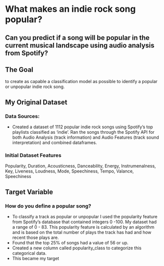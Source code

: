 # What makes an indie rock song popular?
## Can you predict if a song will be popular in the current musical landscape using audio analysis from Spotify?

## The Goal
to create as capable a classification model as possible  to identify a popular or unpopular indie rock song.

## My Original Dataset
### Data Sources: 
- Created a dataset of 1112 popular indie rock songs using Spotify’s top playlists classified as ‘indie’.
Ran the songs through the Spotify API for both Audio Analysis (track information) and Audio Features (track sound interpretation) and combined dataframes.

### Initial Dataset Features
Popularity, Duration, Acousticness, Danceability, Energy, Instrumenalness, Key, Liveness, Loudness, Mode, Speechiness, Tempo, Valance, Speechiness

## Target Variable 
### How do you define a popular song?
- To classify a track as popular or unpopular I used the popularity feature from Spotify’s database that contained integers 0 -100. My dataset had a range of 0 - 83. This popularity feature is calculated by an algorithm and is based on the total number of plays the track has had and how recent those plays are.
- Found that the top 25% of songs had a value of 56 or up.
- Created a new column called popularity_class to categorize this categorical data. 
- This became my target

##
